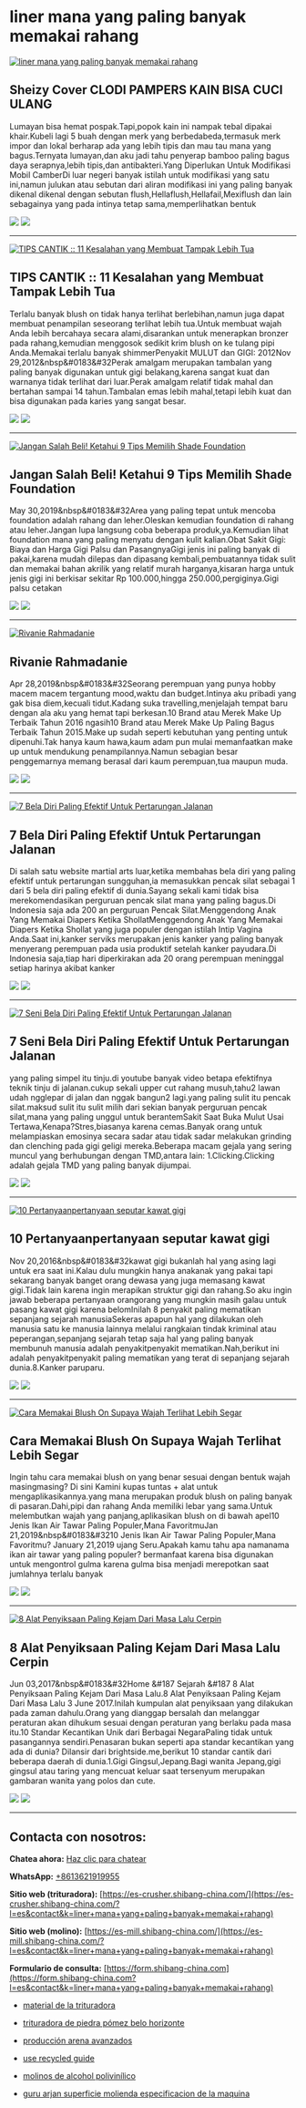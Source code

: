 # liner mana yang paling banyak memakai rahang

<a href="https://swt.shibang-china.com/?l=es&img&k=liner+mana+yang+paling+banyak+memakai+rahang" target="_blank">![liner mana yang paling banyak memakai rahang](http://static.shibang-china.com/all-800x300/521.jpg)</a>

## Sheizy Cover CLODI PAMPERS KAIN BISA CUCI ULANG
Lumayan bisa hemat pospak.Tapi,popok kain ini nampak tebal dipakai khair.Kubeli lagi 5 buah dengan merk yang berbedabeda,termasuk merk impor dan lokal berharap ada yang lebih tipis dan mau tau mana yang bagus.Ternyata lumayan,dan aku jadi tahu penyerap bamboo paling bagus daya serapnya,lebih tipis,dan antibakteri.Yang Diperlukan Untuk Modifikasi Mobil CamberDi luar negeri banyak istilah untuk modifikasi yang satu ini,namun julukan atau sebutan dari aliran modifikasi ini yang paling banyak dikenal dikenal dengan sebutan flush,Hellaflush,Hellafail,Mexiflush dan lain sebagainya yang pada intinya tetap sama,memperlihatkan bentuk


<a href="https://whatsapp.shibangsoft.com/WhatsApp.php" target="_blank" title="WhatsApp">![](http://static.shibang-china.com/icon/whatsapp.png)</a> <a href="https://swt.shibang-china.com/?l=es&icon&k=liner+mana+yang+paling+banyak+memakai+rahang" target="_blank">![](http://static.shibang-china.com/icon/chat-es.png)</a>

---

<a href="https://swt.shibang-china.com/?l=es&img&k=liner+mana+yang+paling+banyak+memakai+rahang" target="_blank">![TIPS CANTIK :: 11 Kesalahan yang Membuat Tampak Lebih Tua](http://static.shibang-china.com/all-800x300/574.jpg)</a>

## TIPS CANTIK :: 11 Kesalahan yang Membuat Tampak Lebih Tua
Terlalu banyak blush on tidak hanya terlihat berlebihan,namun juga dapat membuat penampilan seseorang terlihat lebih tua.Untuk membuat wajah Anda lebih bercahaya secara alami,disarankan untuk menerapkan bronzer pada rahang,kemudian menggosok sedikit krim blush on ke tulang pipi Anda.Memakai terlalu banyak shimmerPenyakit MULUT dan GIGI: 2012Nov 29,2012&nbsp&#0183&#32Perak amalgam merupakan tambalan yang paling banyak digunakan untuk gigi belakang,karena sangat kuat dan warnanya tidak terlihat dari luar.Perak amalgam relatif tidak mahal dan bertahan sampai 14 tahun.Tambalan emas lebih mahal,tetapi lebih kuat dan bisa digunakan pada karies yang sangat besar.


<a href="https://whatsapp.shibangsoft.com/WhatsApp.php" target="_blank" title="WhatsApp">![](http://static.shibang-china.com/icon/whatsapp.png)</a> <a href="https://swt.shibang-china.com/?l=es&icon&k=liner+mana+yang+paling+banyak+memakai+rahang" target="_blank">![](http://static.shibang-china.com/icon/chat-es.png)</a>

---

<a href="https://swt.shibang-china.com/?l=es&img&k=liner+mana+yang+paling+banyak+memakai+rahang" target="_blank">![Jangan Salah Beli! Ketahui 9 Tips Memilih Shade Foundation](http://static.shibang-china.com/all-800x300/270.jpg)</a>

## Jangan Salah Beli! Ketahui 9 Tips Memilih Shade Foundation
May 30,2019&nbsp&#0183&#32Area yang paling tepat untuk mencoba foundation adalah rahang dan leher.Oleskan kemudian foundation di rahang atau leher.Jangan lupa langsung coba beberapa produk,ya.Kemudian lihat foundation mana yang paling menyatu dengan kulit kalian.Obat Sakit Gigi: Biaya dan Harga Gigi Palsu dan PasangnyaGigi jenis ini paling banyak di pakai,karena mudah dilepas dan dipasang kembali,pembuatannya tidak sulit dan memakai bahan akrilik yang relatif murah harganya,kisaran harga untuk jenis gigi ini berkisar sekitar Rp 100.000,hingga 250.000,pergiginya.Gigi palsu cetakan


<a href="https://whatsapp.shibangsoft.com/WhatsApp.php" target="_blank" title="WhatsApp">![](http://static.shibang-china.com/icon/whatsapp.png)</a> <a href="https://swt.shibang-china.com/?l=es&icon&k=liner+mana+yang+paling+banyak+memakai+rahang" target="_blank">![](http://static.shibang-china.com/icon/chat-es.png)</a>

---

<a href="https://swt.shibang-china.com/?l=es&img&k=liner+mana+yang+paling+banyak+memakai+rahang" target="_blank">![Rivanie Rahmadanie](http://static.shibang-china.com/all-800x300/1004.jpg)</a>

## Rivanie Rahmadanie
Apr 28,2019&nbsp&#0183&#32Seorang perempuan yang punya hobby macem macem tergantung mood,waktu dan budget.Intinya aku pribadi yang gak bisa diem,kecuali tidut.Kadang suka travelling,menjelajah tempat baru dengan ala aku yang hemat tapi berkesan.10 Brand atau Merek Make Up Terbaik Tahun 2016 ngasih10 Brand atau Merek Make Up Paling Bagus Terbaik Tahun 2015.Make up sudah seperti kebutuhan yang penting untuk dipenuhi.Tak hanya kaum hawa,kaum adam pun mulai memanfaatkan make up untuk mendukung penampilannya.Namun sebagian besar penggemarnya memang berasal dari kaum perempuan,tua maupun muda.


<a href="https://whatsapp.shibangsoft.com/WhatsApp.php" target="_blank" title="WhatsApp">![](http://static.shibang-china.com/icon/whatsapp.png)</a> <a href="https://swt.shibang-china.com/?l=es&icon&k=liner+mana+yang+paling+banyak+memakai+rahang" target="_blank">![](http://static.shibang-china.com/icon/chat-es.png)</a>

---

<a href="https://swt.shibang-china.com/?l=es&img&k=liner+mana+yang+paling+banyak+memakai+rahang" target="_blank">![7 Bela Diri Paling Efektif Untuk Pertarungan Jalanan](http://static.shibang-china.com/all-800x300/517.jpg)</a>

## 7 Bela Diri Paling Efektif Untuk Pertarungan Jalanan
Di salah satu website martial arts luar,ketika membahas bela diri yang paling efektif untuk pertarungan sungguhan,ia memasukkan pencak silat sebagai 1 dari 5 bela diri paling efektif di dunia.Sayang sekali kami tidak bisa merekomendasikan perguruan pencak silat mana yang paling bagus.Di Indonesia saja ada 200 an perguruan Pencak Silat.Menggendong Anak Yang Memakai Diapers Ketika ShollatMenggendong Anak Yang Memakai Diapers Ketika Shollat yang juga populer dengan istilah Intip Vagina Anda.Saat ini,kanker serviks merupakan jenis kanker yang paling banyak menyerang perempuan pada usia produktif setelah kanker payudara.Di Indonesia saja,tiap hari diperkirakan ada 20 orang perempuan meninggal setiap harinya akibat kanker


<a href="https://whatsapp.shibangsoft.com/WhatsApp.php" target="_blank" title="WhatsApp">![](http://static.shibang-china.com/icon/whatsapp.png)</a> <a href="https://swt.shibang-china.com/?l=es&icon&k=liner+mana+yang+paling+banyak+memakai+rahang" target="_blank">![](http://static.shibang-china.com/icon/chat-es.png)</a>

---

<a href="https://swt.shibang-china.com/?l=es&img&k=liner+mana+yang+paling+banyak+memakai+rahang" target="_blank">![7 Seni Bela Diri Paling Efektif Untuk Pertarungan Jalanan](http://static.shibang-china.com/all-800x300/369.jpg)</a>

## 7 Seni Bela Diri Paling Efektif Untuk Pertarungan Jalanan
yang paling simpel itu tinju.di youtube banyak video betapa efektifnya teknik tinju di jalanan.cukup sekali upper cut rahang musuh,tahu2 lawan udah ngglepar di jalan dan nggak bangun2 lagi.yang paling sulit itu pencak silat.maksud sulit itu sulit milih dari sekian banyak perguruan pencak silat,mana yang paling unggul untuk berantemSakit Saat Buka Mulut Usai Tertawa,Kenapa?Stres,biasanya karena cemas.Banyak orang untuk melampiaskan emosinya secara sadar atau tidak sadar melakukan grinding dan clenching pada gigi geligi mereka.Beberapa macam gejala yang sering muncul yang berhubungan dengan TMD,antara lain: 1.Clicking.Clicking adalah gejala TMD yang paling banyak dijumpai.


<a href="https://whatsapp.shibangsoft.com/WhatsApp.php" target="_blank" title="WhatsApp">![](http://static.shibang-china.com/icon/whatsapp.png)</a> <a href="https://swt.shibang-china.com/?l=es&icon&k=liner+mana+yang+paling+banyak+memakai+rahang" target="_blank">![](http://static.shibang-china.com/icon/chat-es.png)</a>

---

<a href="https://swt.shibang-china.com/?l=es&img&k=liner+mana+yang+paling+banyak+memakai+rahang" target="_blank">![10 Pertanyaanpertanyaan seputar kawat gigi](http://static.shibang-china.com/all-800x300/1052.jpg)</a>

## 10 Pertanyaanpertanyaan seputar kawat gigi
Nov 20,2016&nbsp&#0183&#32kawat gigi bukanlah hal yang asing lagi untuk era saat ini.Kalau dulu mungkin hanya anakanak yang pakai tapi sekarang banyak banget orang dewasa yang juga memasang kawat gigi.Tidak lain karena ingin merapikan struktur gigi dan rahang.So aku ingin jawab beberapa pertanyaan orangorang yang mungkin masih galau untuk pasang kawat gigi karena belomInilah 8 penyakit paling mematikan sepanjang sejarah manusiaSekeras apapun hal yang dilakukan oleh manusia satu ke manusia lainnya melalui rangkaian tindak kriminal atau peperangan,sepanjang sejarah tetap saja hal yang paling banyak membunuh manusia adalah penyakitpenyakit mematikan.Nah,berikut ini adalah penyakitpenyakit paling mematikan yang terat di sepanjang sejarah dunia.8.Kanker paruparu.


<a href="https://whatsapp.shibangsoft.com/WhatsApp.php" target="_blank" title="WhatsApp">![](http://static.shibang-china.com/icon/whatsapp.png)</a> <a href="https://swt.shibang-china.com/?l=es&icon&k=liner+mana+yang+paling+banyak+memakai+rahang" target="_blank">![](http://static.shibang-china.com/icon/chat-es.png)</a>

---

<a href="https://swt.shibang-china.com/?l=es&img&k=liner+mana+yang+paling+banyak+memakai+rahang" target="_blank">![Cara Memakai Blush On Supaya Wajah Terlihat Lebih Segar](http://static.shibang-china.com/all-800x300/1150.jpg)</a>

## Cara Memakai Blush On Supaya Wajah Terlihat Lebih Segar
Ingin tahu cara memakai blush on yang benar sesuai dengan bentuk wajah masingmasing? Di sini Kamini kupas tuntas + alat untuk mengaplikasikannya.yang mana merupakan produk blush on paling banyak di pasaran.Dahi,pipi dan rahang Anda memiliki lebar yang sama.Untuk melembutkan wajah yang panjang,aplikasikan blush on di bawah apel10 Jenis Ikan Air Tawar Paling Populer,Mana FavoritmuJan 21,2019&nbsp&#0183&#3210 Jenis Ikan Air Tawar Paling Populer,Mana Favoritmu? January 21,2019 ujang Seru.Apakah kamu tahu apa namanama ikan air tawar yang paling populer? bermanfaat karena bisa digunakan untuk mengontrol gulma karena gulma bisa menjadi merepotkan saat jumlahnya terlalu banyak


<a href="https://whatsapp.shibangsoft.com/WhatsApp.php" target="_blank" title="WhatsApp">![](http://static.shibang-china.com/icon/whatsapp.png)</a> <a href="https://swt.shibang-china.com/?l=es&icon&k=liner+mana+yang+paling+banyak+memakai+rahang" target="_blank">![](http://static.shibang-china.com/icon/chat-es.png)</a>

---

<a href="https://swt.shibang-china.com/?l=es&img&k=liner+mana+yang+paling+banyak+memakai+rahang" target="_blank">![8 Alat Penyiksaan Paling Kejam Dari Masa Lalu Cerpin](http://static.shibang-china.com/all-800x300/564.jpg)</a>

## 8 Alat Penyiksaan Paling Kejam Dari Masa Lalu Cerpin
Jun 03,2017&nbsp&#0183&#32Home &#187 Sejarah &#187 8 Alat Penyiksaan Paling Kejam Dari Masa Lalu.8 Alat Penyiksaan Paling Kejam Dari Masa Lalu 3 June 2017.Inilah kumpulan alat penyiksaan yang dilakukan pada zaman dahulu.Orang yang dianggap bersalah dan melanggar peraturan akan dihukum sesuai dengan peraturan yang berlaku pada masa itu.10 Standar Kecantikan Unik dari Berbagai NegaraPaling tidak untuk pasangannya sendiri.Penasaran bukan seperti apa standar kecantikan yang ada di dunia? Dilansir dari brightside.me,berikut 10 standar cantik dari beberapa daerah di dunia.1.Gigi Gingsul,Jepang.Bagi wanita Jepang,gigi gingsul atau taring yang mencuat keluar saat tersenyum merupakan gambaran wanita yang polos dan cute.


<a href="https://whatsapp.shibangsoft.com/WhatsApp.php" target="_blank" title="WhatsApp">![](http://static.shibang-china.com/icon/whatsapp.png)</a> <a href="https://swt.shibang-china.com/?l=es&icon&k=liner+mana+yang+paling+banyak+memakai+rahang" target="_blank">![](http://static.shibang-china.com/icon/chat-es.png)</a>

---
## Contacta con nosotros:

**Chatea ahora:** [Haz clic para chatear](https://swt.shibang-china.com?l=es&contact&k=liner+mana+yang+paling+banyak+memakai+rahang)

**WhatsApp:**  [+8613621919955](https://whatsapp.shibangsoft.com/WhatsApp.php)

**Sitio web (trituradora):** [https://es-crusher.shibang-china.com/](https://es-crusher.shibang-china.com/?l=es&contact&k=liner+mana+yang+paling+banyak+memakai+rahang)

**Sitio web (molino):** [https://es-mill.shibang-china.com/](https://es-mill.shibang-china.com/?l=es&contact&k=liner+mana+yang+paling+banyak+memakai+rahang)

**Formulario de consulta:** [https://form.shibang-china.com](https://form.shibang-china.com?l=es&contact&k=liner+mana+yang+paling+banyak+memakai+rahang)

* [material de la trituradora](../77/material%20de%20la%20trituradora.md)

* [trituradora de piedra pómez belo horizonte](../78/trituradora%20de%20piedra%20p%C3%B3mez%20belo%20horizonte.md)

* [producción arena avanzados](../72/producci%C3%B3n%20arena%20avanzados.md)

* [use recycled guide](../73/use%20recycled%20guide.md)

* [molinos de alcohol polivinílico](../72/molinos%20de%20alcohol%20polivin%C3%ADlico.md)

* [guru arjan superficie molienda especificacion de la maquina](../70/guru%20arjan%20superficie%20molienda%20especificacion%20de%20la%20maquina.md)